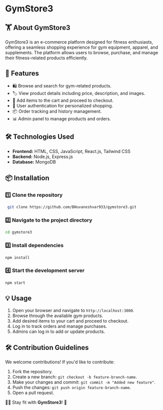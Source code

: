 # GymStore3

## 🏋️ About GymStore3
GymStore3 is an e-commerce platform designed for fitness enthusiasts, offering a seamless shopping experience for gym equipment, apparel, and supplements. The platform allows users to browse, purchase, and manage their fitness-related products efficiently.

## 🚀 Features
- 🛍️ Browse and search for gym-related products.
- 🏷️ View product details including price, description, and images.
- 🛒 Add items to the cart and proceed to checkout.
- 🔑 User authentication for personalized shopping.
- 📦 Order tracking and history management.
- 📊 Admin panel to manage products and orders.

## 🛠️ Technologies Used
- **Frontend:** HTML, CSS, JavaScript, React.js, Tailwind CSS
- **Backend:** Node.js, Express.js
- **Database:** MongoDB

## 📦 Installation
### 1️⃣ Clone the repository
```bash
 git clone https://github.com/BHuvaneshvar933/gymstore3.git
```
### 2️⃣ Navigate to the project directory
```bash
cd gymstore3
```
### 3️⃣ Install dependencies
```bash
npm install
```
### 4️⃣ Start the development server
```bash
npm start
```

## 💡 Usage
1. Open your browser and navigate to `http://localhost:3000`.
2. Browse through the available gym products.
3. Add desired items to your cart and proceed to checkout.
4. Log in to track orders and manage purchases.
5. Admins can log in to add or update products.

## 🛠️ Contribution Guidelines
We welcome contributions! If you'd like to contribute:
1. Fork the repository.
2. Create a new branch: `git checkout -b feature-branch-name`.
3. Make your changes and commit: `git commit -m "Added new feature"`.
4. Push the changes: `git push origin feature-branch-name`.
5. Open a pull request.


🏋️‍♂️ Stay fit with **GymStore3**! 💪

